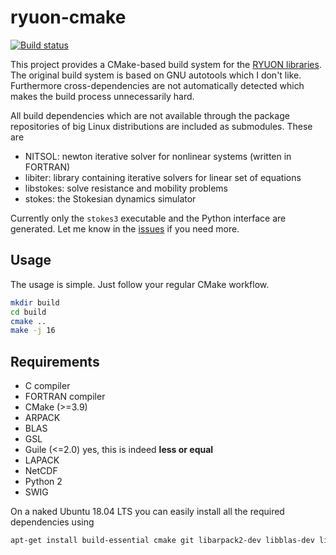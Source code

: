 # ryuon-cmake

[![Build status][travis-svg]][travis-link]

This project provides a CMake-based build system for the [RYUON
libraries](https://kichiki.github.io/ryuon/index.html).  The original
build system is based on GNU autotools which I don't like.
Furthermore cross-dependencies are not automatically detected which
makes the build process unnecessarily hard.

All build dependencies which are not available through the package
repositories of big Linux distributions are included as submodules.
These are

* NITSOL: newton iterative solver for nonlinear systems (written in
  FORTRAN)
* libiter: library containing iterative solvers for linear set of
  equations
* libstokes: solve resistance and mobility problems
* stokes: the Stokesian dynamics simulator

Currently only the `stokes3` executable and the Python interface are
generated.  Let me know in the
[issues](https://github.com/hmenke/ryuon-cmake/issues) if you need
more.

## Usage

The usage is simple.  Just follow your regular CMake workflow.
```bash
mkdir build
cd build
cmake ..
make -j 16
```

## Requirements

* C compiler
* FORTRAN compiler
* CMake (>=3.9)
* ARPACK
* BLAS
* GSL
* Guile (<=2.0) yes, this is indeed **less or equal**
* LAPACK
* NetCDF
* Python 2
* SWIG

On a naked Ubuntu 18.04 LTS you can easily install all the required
dependencies using
```bash
apt-get install build-essential cmake git libarpack2-dev libblas-dev libgsl-dev gfortran guile-2.0-dev liblapack-dev libnetcdf-dev libpython2.7-dev python2.7 swig
```

[travis-svg]: https://travis-ci.org/hmenke/ryuon-cmake.svg?branch=master
[travis-link]: https://travis-ci.org/hmenke/ryuon-cmake
